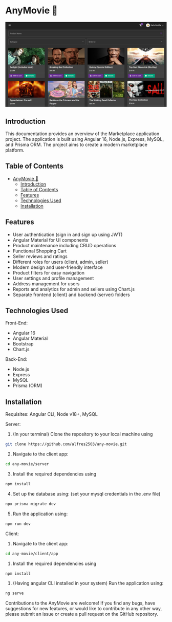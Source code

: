 # AnyMovie 🎥

![image](./screenshot.jpg)

## Introduction

This documentation provides an overview of the Marketplace application project. The application is built using Angular 16, Node.js, Express, MySQL, and Prisma ORM. The project aims to create a modern marketplace platform.

## Table of Contents

- [AnyMovie 🎥](#anymovie-)
  - [Introduction](#introduction)
  - [Table of Contents](#table-of-contents)
  - [Features](#features)
  - [Technologies Used](#technologies-used)
  - [Installation](#installation)


## Features

- User authentication (sign in and sign up using JWT)
- Angular Material for UI components
- Product maintenance including CRUD operations
- Functional Shopping Cart
- Seller reviews and ratings
- Different roles for users (client, admin, seller)
- Modern design and user-friendly interface
- Product filters for easy navigation
- User settings and profile management
- Address management for users
- Reports and analytics for admin and sellers using Chart.js
- Separate frontend (client) and backend (server) folders

## Technologies Used

Front-End: 
- Angular 16
- Angular Material
- Bootstrap
- Chart.js

Back-End: 
- Node.js
- Express
- MySQL
- Prisma (ORM)

## Installation

Requisites: Angular CLI, Node v18+, MySQL 

Server:

1. (In your terminal) Clone the repository to your local machine using
```bash 
git clone https://github.com/alfres2503/any-movie.git
```
2. Navigate to the client app:
```bash
cd any-movie/server
```
3. Install the required dependencies using 
```bash
npm install
```
4. Set up the database using: (set your mysql credentials in the .env file) 
```bash
npx prisma migrate dev
```
5. Run the application using: 
```bash
npm run dev
```

Client:

1. Navigate to the client app:
```bash
cd any-movie/client/app
```
1. Install the required dependencies using 
```bash
npm install
```
1. (Having angular CLI installed in your system) Run the application using: 
```bash
ng serve
```

Contributions to the AnyMovie are welcome! If you find any bugs, have suggestions for new features, or would like to contribute in any other way, please submit an issue or create a pull request on the GitHub repository.